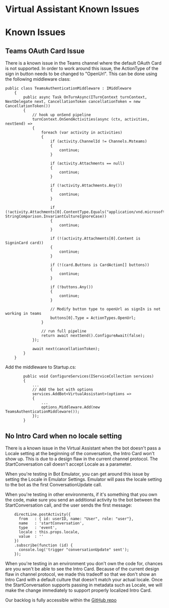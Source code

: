 # Virtual Assistant Known Issues

# Known Issues

## Teams OAuth Card Issue
There is a known issue in the Teams channel where the default OAuth Card is not supported. In order to work around this issue, the ActionType of the sign in button needs to be changed to "OpenUrl". This can be done using the following middleware class:

```
public class TeamsAuthenticationMiddleware : IMiddleware
    {
        public async Task OnTurnAsync(ITurnContext turnContext, NextDelegate next, CancellationToken cancellationToken = new CancellationToken())
        {
            // hook up onSend pipeline
            turnContext.OnSendActivities(async (ctx, activities, nextSend) =>
            {
                foreach (var activity in activities)
                {
                    if (activity.ChannelId != Channels.Msteams)
                    {
                        continue;
                    }

                    if (activity.Attachments == null)
                    {
                        continue;
                    }

                    if (!activity.Attachments.Any())
                    {
                        continue;
                    }

                    if (!activity.Attachments[0].ContentType.Equals("application/vnd.microsoft.card.signin", StringComparison.InvariantCultureIgnoreCase))
                    {
                        continue;
                    }

                    if (!(activity.Attachments[0].Content is SigninCard card))
                    {
                        continue;
                    }

                    if (!(card.Buttons is CardAction[] buttons))
                    {
                        continue;
                    }

                    if (!buttons.Any())
                    {
                        continue;
                    }

                    // Modify button type to openUrl as signIn is not working in teams
                    buttons[0].Type = ActionTypes.OpenUrl;
                }

                // run full pipeline
                return await nextSend().ConfigureAwait(false);
            });

            await next(cancellationToken);
        }
    }
```

Add the middleware to Startup.cs:

```
        public void ConfigureServices(IServiceCollection services)
        {
            ...
            // Add the bot with options
            services.AddBot<VirtualAssistant>(options =>
            {
                ...
                options.Middleware.Add(new TeamsAuthenticationMiddleware());
            });
        }
```

## No Intro Card when no locale setting

There is a known issue in the Virtual Assistant when the bot doesn't pass a Locale setting at the beginning of the conversation, the Intro Card won't show up. This is due to a design flaw in the current channel protocol. The StartConversation call doesn't accept Locale as a parameter. 

When you're testing in Bot Emulator, you can get around this issue by setting the Locale in Emulator Settings. Emulator will pass the locale setting to the bot as the first ConversationUpdate call.

When you're testing in other environments, if it's something that you own the code, make sure you send an additional activity to the bot between the StartConversation call, and the user sends the first message:

```
    directLine.postActivity({
      from   : { id: userID, name: "User", role: "user"},
      name   : 'startConversation',
      type   : 'event',
      locale : this.props.locale,
      value  : ''
    })
    .subscribe(function (id) {
      console.log('trigger "conversationUpdate" sent');
    });
```

When you're testing in an environment you don't own the code for, chances are you won't be able to see the Intro Card. Because of the current design flaw in channel protocol, we made this tradeoff so that we don't show an Intro Card with a default culture that doesn't match your actual locale. Once the StartConversation supports passing in metadata such as Locale, we will make the change immediately to support properly localized Intro Card.

Our backlog is fully accessible within the [GitHub repo](https://github.com/Microsoft/AI/)